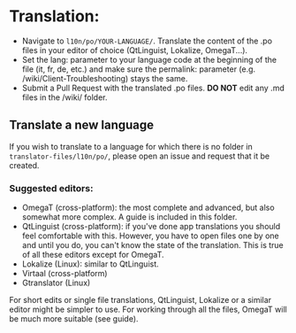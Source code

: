 # Translation:

-   Navigate to `l10n/po/YOUR-LANGUAGE/`. Translate the content of the .po files in your editor of choice (QtLinguist, Lokalize, OmegaT...).
-   Set the lang: parameter to your language code at the beginning of the file (it, fr, de, etc.) and make sure the permalink: parameter (e.g. /wiki/Client-Troubleshooting) stays the same.
-   Submit a Pull Request with the translated .po files. **DO NOT** edit any .md files in the /wiki/ folder.

## Translate a new language

If you wish to translate to a language for which there is no folder in `translator-files/l10n/po/`, please open an issue and request that it be created.

### Suggested editors:

- OmegaT (cross-platform): the most complete and advanced, but also somewhat more complex. A guide is included in this folder.
- QtLinguist (cross-platform): if you've done app translations you should feel comfortable with this. However, you have to open files one by one and until you do, you can't know the state of the translation. This is true of all these editors except for OmegaT.
- Lokalize (Linux): similar to QtLinguist.
- Virtaal (cross-platform)
- Gtranslator (Linux)

For short edits or single file translations, QtLinguist, Lokalize or a similar editor might be simpler to use. For working through all the files, OmegaT will be much more suitable (see guide).
